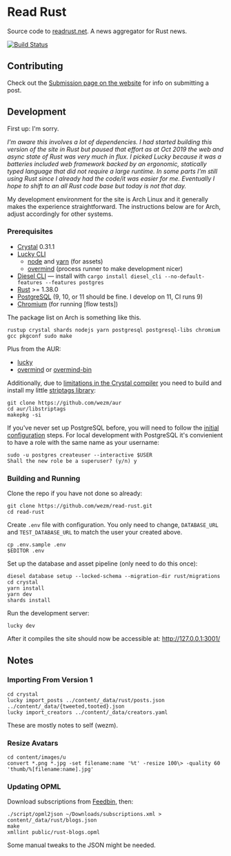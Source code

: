 # Read Rust

Source code to [readrust.net][self]. A news aggregator for Rust news.

[![Build Status](https://travis-ci.org/wezm/read-rust.svg?branch=master)](https://travis-ci.org/wezm/read-rust)

## Contributing

Check out the [Submission page on the website][contributing] for info on
submitting a post.

## Development

First up: I'm sorry.

_I'm aware this involves a lot of dependencies. I had started building this
version of the site in Rust but paused that effort as at Oct 2019 the web and
async state of Rust was very much in flux. I picked Lucky because it was a
batteries included web framework backed by an ergonomic, statically typed
language that did not require a large runtime. In some parts I'm still using
Rust since I already had the code/it was easier for me. Eventually I hope to
shift to an all Rust code base but today is not that day._

My development environment for the site is Arch Linux and it generally makes
the experience straightforward. The instructions below are for Arch, adjust
accordingly for other systems.

### Prerequisites

* [Crystal] 0.31.1
* [Lucky CLI](https://github.com/luckyframework/lucky_cli)
  * [node] and [yarn] (for assets)
  * [overmind] (process runner to make development nicer)
* [Diesel CLI](https://crates.io/crates/diesel_cli) — install with `cargo install diesel_cli --no-default-features --features postgres`
* [Rust] >= 1.38.0
* [PostgreSQL] (9, 10, or 11 should be fine. I develop on 11, CI runs 9)
* [Chromium] (for running [flow tests])

The package list on Arch is something like this.

    rustup crystal shards nodejs yarn postgresql postgresql-libs chromium gcc pkgconf sudo make

Plus from the AUR:

* [lucky]
* [overmind] or [overmind-bin]

Additionally, due to [limitations in the Crystal compiler](https://github.com/crystal-lang/crystal/issues/7514)
you need to build and install my little [striptags library][striptags]:

    git clone https://github.com/wezm/aur
    cd aur/libstriptags
    makepkg -si

If you've never set up PostgreSQL before, you will need to follow the
[initial configuration](https://wiki.archlinux.org/index.php/PostgreSQL#Initial_configuration)
steps. For local development with PostgreSQL it's convienient to have a role with the
same name as your username:

    sudo -u postgres createuser --interactive $USER
    Shall the new role be a superuser? (y/n) y

### Building and Running

Clone the repo if you have not done so already:

    git clone https://github.com/wezm/read-rust.git
    cd read-rust

Create `.env` file with configuration. You only need to change, `DATABASE_URL`
and `TEST_DATABASE_URL` to match the user your created above.

    cp .env.sample .env
    $EDITOR .env

Set up the database and asset pipeline (only need to do this once):

    diesel database setup --locked-schema --migration-dir rust/migrations
    cd crystal
    yarn install
    yarn dev
    shards install

Run the development server:

    lucky dev

After it compiles the site should now be accessible at: <http://127.0.0.1:3001/>

## Notes

### Importing From Version 1

    cd crystal
    lucky import_posts ../content/_data/rust/posts.json ../content/_data/{tweeted,tooted}.json
    lucky import_creators ../content/_data/creators.yaml

These are mostly notes to self (wezm).

### Resize Avatars

    cd content/images/u
    convert *.png *.jpg -set filename:name '%t' -resize 100\> -quality 60 'thumb/%[filename:name].jpg'

### Updating OPML

Download subscriptions from [Feedbin](https://feedbin.com/settings/import_export), then:

    ./script/opml2json ~/Downloads/subscriptions.xml > content/_data/rust/blogs.json
    make
    xmllint public/rust-blogs.opml

Some manual tweaks to the JSON might be needed.

[Chromium]: https://www.archlinux.org/packages/extra/x86_64/chromium/
[contributing]: https://readrust.net/submit.html
[Crystal]: https://crystal-lang.org/
[lucky]: https://aur.archlinux.org/packages/lucky/
[node]: https://nodejs.org/
[overmind-bin]: https://aur.archlinux.org/packages/overmind-bin/
[overmind]: https://aur.archlinux.org/packages/overmind/
[PostgreSQL]: https://www.rust-lang.org/tools/install
[Rust]: https://www.rust-lang.org/tools/install
[self]: https://readrust.net/
[striptags]: https://github.com/wezm/libstriptags
[yarn]: https://yarnpkg.com/
